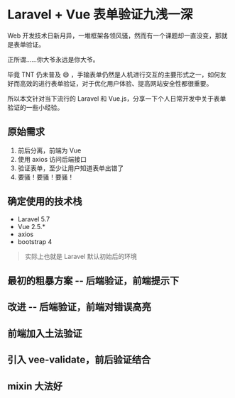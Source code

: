 # Laravel + Vue 表单验证九浅一深

Web 开发技术日新月异，一堆框架各领风骚，然而有一个课题却一直没变，那就是表单验证。

正所谓……你大爷永远是你大爷。

毕竟 TNT 仍未普及 :smile: ，手输表单仍然是人机进行交互的主要形式之一，如何友好而高效的进行表单验证，对于优化用户体验、提高网站安全性都很重要。

所以本文针对当下流行的 Laravel 和 Vue.js，分享一下个人日常开发中关于表单验证的一些小经验。

## 原始需求

1. 前后分离，前端为 Vue
2. 使用 axios 访问后端接口
3. 验证表单，至少让用户知道表单出错了
4. 要骚！要骚！要骚！

## 确定使用的技术栈

- Laravel 5.7
- Vue 2.5.*
- axios
- bootstrap 4

> 实际上也就是 Laravel 默认初始后的环境

## 最初的粗暴方案 -- 后端验证，前端提示下



## 改进 -- 后端验证，前端对错误高亮

## 前端加入土法验证

## 引入 vee-validate，前后验证结合

## mixin 大法好


